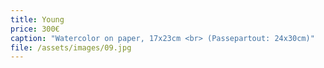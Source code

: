 ```yaml
---
title: Young
price: 300€
caption: "Watercolor on paper, 17x23cm <br> (Passepartout: 24x30cm)"
file: /assets/images/09.jpg
---
```

